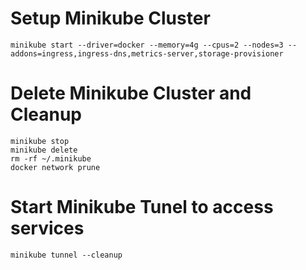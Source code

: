 # Setup Minikube Cluster
    minikube start --driver=docker --memory=4g --cpus=2 --nodes=3 --addons=ingress,ingress-dns,metrics-server,storage-provisioner

# Delete Minikube Cluster and Cleanup
    minikube stop
    minikube delete
    rm -rf ~/.minikube
    docker network prune

# Start Minikube Tunel to access services
    minikube tunnel --cleanup